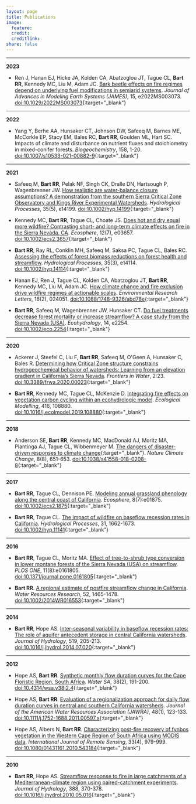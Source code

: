 ```yaml
---
layout: page
title: Publications
image:
  feature:
  credit:
  creditlink:
share: false
---
```


--------
**2023**

* Ren J, Hanan EJ, Hicke JA, Kolden CA, Abatzoglou JT, Tague CL, **Bart RR**, Kennedy MC, Liu M, Adam JC. [Bark beetle effects on fire regimes depend on underlying fuel modifications in semiarid systems](/content/ren2023_james.pdf). *Journal of Advances in Modeling Earth Systems (JAMES)*, 15, e2022MS003073. [doi:10.1029/2022MS003073](https://doi.org/10.1029/2022MS003073){:target="_blank"}

--------
**2022**

* Yang Y, Berhe AA, Hunsaker CT, Johnson DW, Safeeq M, Barnes ME, McCorkle EP, Stacy EM, Bales RC, **Bart RR**, Goulden ML, Hart SC. Impacts of climate and disturbance on nutrient fluxes and stoichiometry in mixed-conifer forests. *Biogeochemistry*, 158, 1-20. [doi:10.1007/s10533-021-00882-9](https://doi.org/10.1007/s10533-021-00882-9){:target="_blank"}

--------
**2021**

* Safeeq M, **Bart RR**, Pelak NF, Singh CK, Dralle DN, Hartsough P, Wagenbrenner JW. [How realistic are water-balance closure assumptions? A demonstration from the southern Sierra Critical Zone Observatory and Kings River Experimental Watersheds](/content/safeeq2021_hp.pdf). *Hydrological Processes*, 35(5), e14199. [doi:10.1002/hyp.14199](https://doi.org/10.1002/hyp.14199){:target="_blank"}

* Kennedy MC, **Bart RR**, Tague CL, Choate JS. [Does hot and dry equal more wildfire? Contrasting short- and long-term climate effects on fire in the Sierra Nevada, CA](/content/kennedy2021_ecosphere.pdf). *Ecosphere*, 12(7), e03657. [doi:10.1002/ecs2.3657](http://doi.org/10.1002/ecs2.3657){:target="_blank"}

* **Bart RR**, Ray RL, Conklin MH, Safeeq M, Saksa PC, Tague CL, Bales RC. [Assessing the effects of forest biomass reductions on forest health and streamflow](/content/bart2021_hp_escholar.pdf). *Hydrological Processes*, 35(3), e14114. [doi:10.1002/hyp.14114](https://doi.org/10.1002/hyp.14114){:target="_blank"}

* Hanan EJ, Ren J, Tague CL, Kolden CA, Abatzoglou JT, **Bart RR**, Kennedy MC, Liu M, Adam
JC. [How climate change and fire exclusion drive wildfire regimes at actionable scales](/content/hanan2021_erl.pdf). *Environmental Research Letters*, 16(2), 024051. [doi:10.1088/1748-9326/abd78e](https://doi.org/10.1088/1748-9326/abd78e){:target="_blank"}

* **Bart RR**, Safeeq M, Wagenbrenner JW, Hunsaker CT. [Do fuel treatments decrease forest mortality or increase streamflow? A case study from the Sierra Nevada (USA)](/content/bart2021_ecohydrology.pdf). *Ecohydrology*, 14, e2254. [doi:10.1002/eco.2254](https://doi.org/10.1002/eco.2254){:target="_blank"}

--------
**2020**

* Ackerer J, Steefel C, Liu F, **Bart RR**, Safeeq M, O'Geen A, Hunsaker C, Bales R. [Determining how Critical Zone structure constrains hydrogeochemical behavior of watersheds: Learning from an elevation gradient in California’s Sierra Nevada](/content/ackerer2020_frontiers_in_water.pdf). *Frontiers in Water*, 2:23. [doi:10.3389/frwa.2020.00023](http://dx.doi.org/10.3389/frwa.2020.00023){:target="_blank"}

* **Bart RR**, Kennedy MC, Tague CL, McKenzie D. [Integrating fire effects on vegetation carbon cycling within an ecohydrologic model](/content/bart2020_eco_modelling.pdf). *Ecological Modelling*, 416, 108880. [doi:10.1016/j.ecolmodel.2019.108880](http://dx.doi.org/10.1016/j.ecolmodel.2019.108880){:target="_blank"}

--------
**2018**

* Anderson SE, **Bart RR**, Kennedy MC, MacDonald AJ, Moritz MA, Plantinga AJ, Tague CL, Wibbenmeyer M. [The dangers of disaster-driven responses to climate change](https://rdcu.be/VLDs){:target="_blank"}. *Nature Climate Change*, 8(8), 651-653. [doi:10.1038/s41558-018-0208-8](http://dx.doi.org/10.1038/s41558-018-0208-8){:target="_blank"}

--------
**2017**

* **Bart RR**, Tague CL, Dennison PE. [Modeling annual grassland phenology along the central coast of California](/content/bart2017_ecosphere.pdf). *Ecosphere*, 8(7):e01875. [doi:10.1002/ecs2.1875](http://dx.doi.org/10.1002/ecs2.1875){:target="_blank"}

* **Bart RR**, Tague CL. [The impact of wildfire on baseflow recession rates in California](/content/bart2017_hp.pdf). *Hydrological Processes*, 31, 1662-1673. [doi:10.1002/hyp.11141](http://dx.doi.org/10.1002/hyp.11141){:target="_blank"}

--------
**2016**

* **Bart RR**, Tague CL, Moritz MA. [Effect of tree-to-shrub type conversion in lower montane forests of the Sierra Nevada (USA) on streamflow](/content/bart_tague_moritz2016_plos_one.pdf). *PLOS ONE*, 11(8):e0161805. [doi:10.1371/journal.pone.0161805](http://dx.doi.org/10.1371/journal.pone.0161805){:target="_blank"}

* **Bart RR**. [A regional estimate of postfire streamflow change in California](/content/bart2016_wrr.pdf). *Water Resources Research*, 52, 1465-1478. [doi:10.1002/2014WR016553](http://dx.doi.org/10.1002/2014WR016553){:target="_blank"}

--------
**2014**

* **Bart RR**, Hope AS. [Inter-seasonal variability in baseflow recession rates: The role of aquifer antecedent storage in central California watersheds](/content/bart_hope2014_jh.pdf). *Journal of Hydrology*, 519, 205-213. [doi:10.1016/j.jhydrol.2014.07.020](http://dx.doi.org/10.1016/j.jhydrol.2014.07.020){:target="_blank"}

--------
**2012**

* Hope AS, **Bart RR**. [Synthetic monthly flow duration curves for the Cape Floristic Region, South Africa](/content/hope_bart2012_water_sa.pdf). *Water SA*, 38(2), 191-200. [doi:10.4314/wsa.v38i2.4](http://dx.doi.org/10.4314/wsa.v38i2.4){:target="_blank"}

* Hope AS, **Bart RR**. [Evaluation of a regionalization approach for daily flow duration curves in central and southern California watersheds](/content/hope_bart2012_jawra.pdf). *Journal of the American Water Resources Association (JAWRA)*, 48(1), 123-133. [doi:10.1111/j.1752-1688.2011.00597.x](http://dx.doi.org/10.1111/j.1752-1688.2011.00597.x){:target="_blank"}

* Hope AS, Albers N, **Bart RR**. [Characterizing post-fire recovery of fynbos vegetation in the Western Cape Region of South Africa using MODIS data](/content/hope_albers_bart2012_ijrs.pdf). *International Journal of Remote Sensing*, 33(4), 979-999. [doi:10.1080/01431161.2010.543184](http://dx.doi.org/10.1080/01431161.2010.543184){:target="_blank"}

---------
**2010**

* **Bart RR**, Hope AS. [Streamflow response to fire in large catchments of a Mediterranean-climate region using paired-catchment experiments](/content/bart_hope2010_jh.pdf). *Journal of Hydrology*, 388, 370-378. [doi:10.1016/j.jhydrol.2010.05.016](http://dx.doi.org/10.1016/j.jhydrol.2010.05.016){:target="_blank"}


